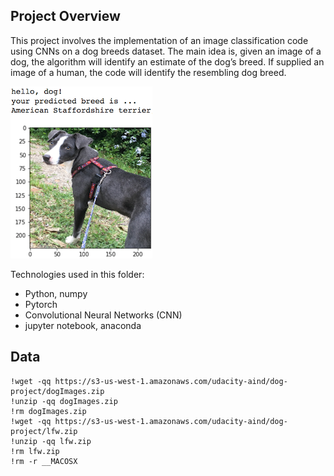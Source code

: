 [//]: # (Image References)

[image1]: ./images/sample_dog_output.png "Sample Output"
[image2]: ./images/vgg16_model.png "VGG-16 Model Layers"
[image3]: ./images/vgg16_model_draw.png "VGG16 Model Figure"


## Project Overview

This project involves the implementation of an image classification code using CNNs on a dog breeds dataset. The main idea is, given an image of a dog, the algorithm will identify an estimate of the dog’s breed. If supplied an image of a human, the code will identify the resembling dog breed.  

![Sample Output][image1]

Technologies used in this folder:

* Python, numpy
* Pytorch
* Convolutional Neural Networks (CNN)
* jupyter notebook, anaconda

## Data
~~~~~~~
!wget -qq https://s3-us-west-1.amazonaws.com/udacity-aind/dog-project/dogImages.zip
!unzip -qq dogImages.zip
!rm dogImages.zip
!wget -qq https://s3-us-west-1.amazonaws.com/udacity-aind/dog-project/lfw.zip
!unzip -qq lfw.zip
!rm lfw.zip
!rm -r __MACOSX

~~~~~~~
